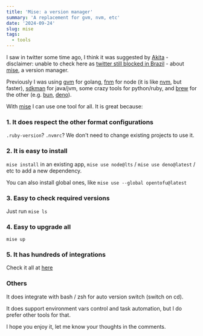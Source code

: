 ```yaml
---
title: 'Mise: a version manager'
summary: 'A replacement for gvm, nvm, etc'
date: '2024-09-24'
slug: mise
tags:
  - tools
---
```


I saw in twitter some time ago, I think it was suggested by [Akita](https://twitter.com/AkitaOnRails?ref_src=twsrc%5Egoogle%7Ctwcamp%5Eserp%7Ctwgr%5Eauthor) - disclaimer: unable to check here as [twitter still blocked in Brazil](https://www.bbc.com/news/articles/c5y3rnl5qv3o) - about [mise](https://github.com/jdx/mise), a version manager.

Previously I was using [gvm](https://github.com/moovweb/gvm) for golang, [fnm](https://github.com/Schniz/fnm) for node (it is like [nvm](https://github.com/nvm-sh/nvm), but faster), [sdkman](https://sdkman.io/) for java/jvm, some crazy tools for python/ruby, and [brew](https://brew.sh/) for the other (e.g. [bun](https://bun.sh/), [deno](https://deno.com/)).

With [mise](https://github.com/jdx/mise) I can use one tool for all. It is great because:

### 1. It does respect the other format configurations

`.ruby-version`? `.nvmrc`? We don't need to change existing projects to use it.

### 2. It is easy to install

`mise install` in an existing app, `mise use node@lts` / `mise use deno@latest` / etc to add a new dependency.

You can also install global ones, like `mise use --global opentofu@latest`

### 3. Easy to check required versions

Just run `mise ls`

### 4. Easy to upgrade all

`mise up`

### 5. It has hundreds of integrations

Check it all at [here](https://mise.jdx.dev/plugins.html)

### Others

It does integrate with bash / zsh for auto version switch (switch on cd).

It does support environment vars control and task automation, but I do prefer other tools for that.

I hope you enjoy it, let me know your thoughts in the comments.

